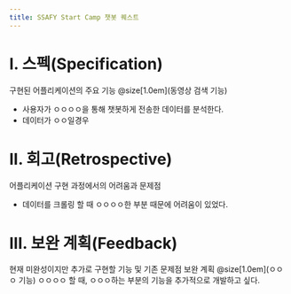 ```yaml
---
title: SSAFY Start Camp 챗봇 퀘스트
---
```


# I. 스펙(Specification)

구현된 어플리케이션의 주요 기능
@size[1.0em](동영상 검색 기능)
  * 사용자가 ㅇㅇㅇㅇ을 통해 챗봇하게 전송한 데이터를 분석한다.
  * 데이터가 ㅇㅇ일경우

# II. 회고(Retrospective)

어플리케이션 구현 과정에서의 어려움과 문제점
  * 데이터를 크롤링 할 때 ㅇㅇㅇㅇ한 부분 때문에 어려움이 있었다.
  
# III. 보완 계획(Feedback)

현재 미완성이지만 추가로 구현할 기능 및 기존 문제점 보완 계획
@size[1.0em](ㅇㅇㅇ 기능)
ㅇㅇㅇㅇ 할 때, ㅇㅇㅇ하는 부분의 기능을 추가적으로 개발하고 싶다.
